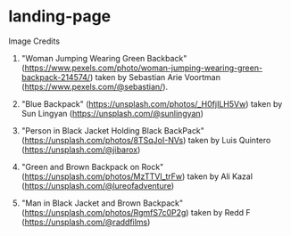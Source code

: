 # landing-page

Image Credits

1. "Woman Jumping Wearing Green Backback" (https://www.pexels.com/photo/woman-jumping-wearing-green-backpack-214574/) taken by Sebastian Arie Voortman (https://www.pexels.com/@sebastian/). 

2. "Blue Backpack" (https://unsplash.com/photos/_H0fjILH5Vw) taken by Sun Lingyan (https://unsplash.com/@sunlingyan)

3. "Person in Black Jacket Holding Black BackPack" (https://unsplash.com/photos/8TSqJoI-NVs) taken by Luis Quintero (https://unsplash.com/@jibarox)

4. "Green and Brown Backpack on Rock" (https://unsplash.com/photos/MzTTVl_trFw) taken by Ali Kazal (https://unsplash.com/@lureofadventure)

5. "Man in Black Jacket and Brown Backpack" (https://unsplash.com/photos/RgmfS7c0P2g) taken by Redd F (https://unsplash.com/@raddfilms)